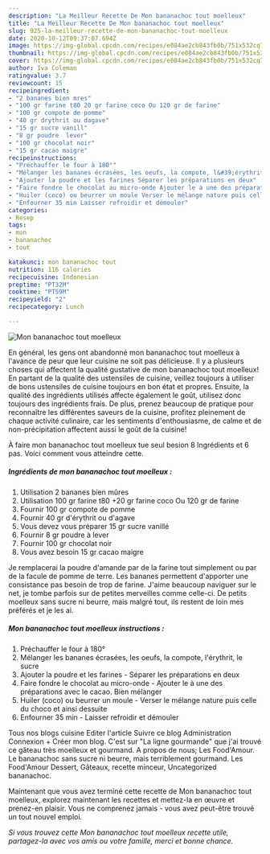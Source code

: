 ```yaml
---
description: "La Meilleur Recette De Mon bananachoc tout moelleux"
title: "La Meilleur Recette De Mon bananachoc tout moelleux"
slug: 925-la-meilleur-recette-de-mon-bananachoc-tout-moelleux
date: 2020-10-12T09:37:07.694Z
image: https://img-global.cpcdn.com/recipes/e084ae2cb843fb0b/751x532cq70/mon-bananachoc-tout-moelleux-photo-principale-de-la-recette.jpg
thumbnail: https://img-global.cpcdn.com/recipes/e084ae2cb843fb0b/751x532cq70/mon-bananachoc-tout-moelleux-photo-principale-de-la-recette.jpg
cover: https://img-global.cpcdn.com/recipes/e084ae2cb843fb0b/751x532cq70/mon-bananachoc-tout-moelleux-photo-principale-de-la-recette.jpg
author: Iva Coleman
ratingvalue: 3.7
reviewcount: 15
recipeingredient:
- "2 bananes bien mres"
- "100 gr farine t80 20 gr farine coco Ou 120 gr de farine"
- "100 gr compote de pomme"
- "40 gr drythrit ou dagave"
- "15 gr sucre vanill"
- "8 gr poudre  lever"
- "100 gr chocolat noir"
- "15 gr cacao maigre"
recipeinstructions:
- "Préchauffer le four à 180°"
- "Mélanger les bananes écrasées, les oeufs, la compote, l&#39;érythrit, le sucre"
- "Ajouter la poudre et les farines Séparer les préparations en deux"
- "Faire fondre le chocolat au micro-onde Ajouter le à une des préparations avec le cacao. Bien mélanger"
- "Huiler (coco) ou beurrer un moule Verser le mélange nature puis celle du choco et ainsi dessuite"
- "Enfourner 35 min Laisser refroidir et démouler"
categories:
- Resep
tags:
- mon
- bananachoc
- tout

katakunci: mon bananachoc tout 
nutrition: 116 calories
recipecuisine: Indonesian
preptime: "PT32M"
cooktime: "PT59M"
recipeyield: "2"
recipecategory: Lunch

---
```



![Mon bananachoc tout moelleux](https://img-global.cpcdn.com/recipes/e084ae2cb843fb0b/751x532cq70/mon-bananachoc-tout-moelleux-photo-principale-de-la-recette.jpg)

En général, les gens ont abandonné mon bananachoc tout moelleux à l'avance de peur que leur cuisine ne soit pas délicieuse. Il y a plusieurs choses qui affectent la qualité gustative de mon bananachoc tout moelleux! En partant de la qualité des ustensiles de cuisine, veillez toujours à utiliser de bons ustensiles de cuisine toujours en bon état et propres. Ensuite, la qualité des ingrédients utilisés affecte également le goût, utilisez donc toujours des ingrédients frais. De plus, prenez beaucoup de pratique pour reconnaître les différentes saveurs de la cuisine, profitez pleinement de chaque activité culinaire, car les sentiments d'enthousiasme, de calme et de non-précipitation affectent aussi le goût de la cuisine!

<!--inarticleads1-->

À faire mon bananachoc tout moelleux tue seul besion 8 Ingrédients et 6 pas. Voici comment vous atteindre cette.

##### Ingrédients de mon bananachoc tout moelleux :

1. Utilisation 2 bananes bien mûres
1. Utilisation 100 gr farine t80 +20 gr farine coco Ou 120 gr de farine
1. Fournir 100 gr compote de pomme
1. Fournir 40 gr d&#39;érythrit ou d&#39;agave
1. Vous devez vous préparer 15 gr sucre vanillé
1. Fournir 8 gr poudre à lever
1. Fournir 100 gr chocolat noir
1. Vous avez besoin 15 gr cacao maigre


Je remplacerai la poudre d&#39;amande par de la farine tout simplement ou par de la facule de pomme de terre. Les bananes permettent d&#39;apporter une consistance pas besoin de trop de farine. J&#39;aime beaucoup naviguer sur le net, je tombe parfois sur de petites merveilles comme celle-ci. De petits moelleux sans sucre ni beurre, mais malgré tout, ils restent de loin mes préférés et je les ai. 

<!--inarticleads2-->

##### Mon bananachoc tout moelleux instructions :

1. Préchauffer le four à 180°
1. Mélanger les bananes écrasées, les oeufs, la compote, l&#39;érythrit, le sucre
1. Ajouter la poudre et les farines - Séparer les préparations en deux
1. Faire fondre le chocolat au micro-onde - Ajouter le à une des préparations avec le cacao. Bien mélanger
1. Huiler (coco) ou beurrer un moule - Verser le mélange nature puis celle du choco et ainsi dessuite
1. Enfourner 35 min - Laisser refroidir et démouler


Tous nos blogs cuisine Editer l&#39;article Suivre ce blog Administration Connexion + Créer mon blog. C&#39;est sur &#34;La ligne gourmande&#34; que j&#39;ai trouvé ce gâteau très moelleux et gourmand. A propos de nous; Les Food&#39;Amour. Le bananachoc sans sucre ni beurre, mais terriblement gourmand. Les Food&#39;Amour Dessert, Gâteaux, recette minceur, Uncategorized bananachoc. 

<!--inarticleads1-->

<p>
Maintenant que vous avez terminé cette recette de Mon bananachoc tout moelleux, explorez maintenant les recettes et mettez-la en œuvre et prenez-en plaisir. Vous ne comprenez jamais - vous avez peut-être trouvé un tout nouvel emploi.
</p>

<p>
<i>Si vous trouvez cette Mon bananachoc tout moelleux recette utile, partagez-la avec vos amis ou votre famille, merci et bonne chance.</i>
</p>
